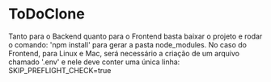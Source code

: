 # ToDoClone

Tanto para o Backend quanto para o Frontend basta baixar o projeto e rodar o comando: 'npm install' para gerar a pasta node_modules.
No caso do Frontend, para Linux e Mac, será necessário a criação de um arquivo chamado '.env' e nele deve conter uma única linha: SKIP_PREFLIGHT_CHECK=true

